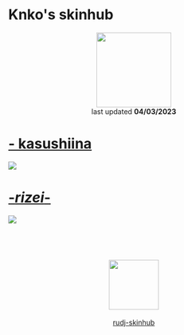 # Knko's skinhub
<p align="center">
<a href="https://twitter.com/knko21505584">
  <img src="https://i.imgur.com/XNnOy72.jpeg"  
       width="150"
       height="150"></a>
<br>
last updated <b>04/03/2023</b>
</p>

# [- kasushiina](https://github.com/ryancranie/skinhub/raw/tyfh/player/knko/-%20kasushiina.osk)
[![](https://i.ibb.co/kVZ7vKV/screenshot039.jpg)](https://github.com/ryancranie/skinhub/raw/tyfh/player/knko/-%20kasushiina.osk)

# [-_rizei_-](https://github.com/ryancranie/skinhub/raw/tyfh/player/knko/-_rizei_-.osk)
[![](https://i.ibb.co/5RxH3Jg/screenshot050.jpg)](https://github.com/ryancranie/skinhub/raw/tyfh/player/knko/-_rizei_-.osk)

#
<p align="center">
  <br></br>
  <a href="https://twitter.com/knko21505584">
  <img src="https://i.imgur.com/PUQ5uWf.png" 
       width="100" 
       height="100"></a>
  <br></br>
  <a href="README.md">rudj-skinhub</a>
 </p>


